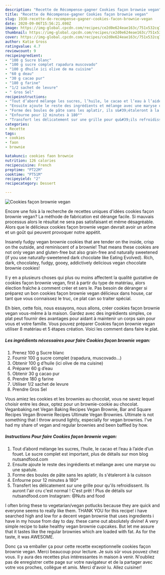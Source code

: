 ```yaml
---
description: "Recette de Récompense-gagner Cookies façon brownie vegan"
title: "Recette de Récompense-gagner Cookies façon brownie vegan"
slug: 1938-recette-de-recompense-gagner-cookies-facon-brownie-vegan
date: 2020-09-06T15:56:21.698Z
image: https://img-global.cpcdn.com/recipes/ce2d0e624eae163c/751x532cq70/cookies-facon-brownie-vegan-photo-principale-de-la-recette.jpg
thumbnail: https://img-global.cpcdn.com/recipes/ce2d0e624eae163c/751x532cq70/cookies-facon-brownie-vegan-photo-principale-de-la-recette.jpg
cover: https://img-global.cpcdn.com/recipes/ce2d0e624eae163c/751x532cq70/cookies-facon-brownie-vegan-photo-principale-de-la-recette.jpg
author: Katie Gross
ratingvalue: 4.7
reviewcount: 9
recipeingredient:
- "100 g Sucre blanc"
- "100 g sucre complet rapadura muscovado"
- "100 g dhuile ici olive de ma cuisine"
- "60 g deau"
- "30 g cacao pur"
- "180 g farine"
- "1/2 sachet de levure"
- " Gros Sel"
recipeinstructions:
- "Tout d’abord mélange les sucres, l’huile, le cacao et l’eau à l’aide d’un fouet. Le sucre complet est important, plus de détails sur mon blog nutsandfood.com"
- "Ensuite ajoute le reste des ingrédients et mélange avec une maryse ou une spatule."
- "Forme des boules de pâte sans les aplatir, ils s&#39;étaleront à la cuisson"
- "Enfourne pour 12 minutes à 180°"
- "Transfert les délicatement sur une grille pour qu&#39;ils refroidissent. Ils auront l&#39;air cru c&#39;est normal ! C&#39;est prêt ! Plus de détails sur nutsandfood.com Instagram: @Nuts and food"
categories:
- Recette
tags:
- cookies
- faon
- brownie

katakunci: cookies faon brownie 
nutrition: 126 calories
recipecuisine: French
preptime: "PT22M"
cooktime: "PT51M"
recipeyield: "2"
recipecategory: Dessert

---
```



![Cookies façon brownie vegan](https://img-global.cpcdn.com/recipes/ce2d0e624eae163c/751x532cq70/cookies-facon-brownie-vegan-photo-principale-de-la-recette.jpg)

Encore une fois à la recherche de recettes uniques d'idées cookies façon brownie vegan? La méthode de fabrication est dérange facile. Si mauvais processus alors le résultat ne sera pas satisfaisant et même désagréable. Alors que le délicieux cookies façon brownie vegan devrait avoir un arôme et un goût qui peuvent provoquer notre appétit.

Insanely fudgy vegan brownie cookies that are tender on the inside, crisp on the outside, and reminiscent of a brownie! That means these cookies are not only vegan and gluten-free but also grain-free and naturally sweetened (if you use naturally-sweetened dark chocolate like Eating Evolved). Rich, dark, chocolatey, fudgy, gooey, addictively delicious vegan chocolate brownie cookies!

Il y en a plusieurs choses qui plus ou moins affectent la qualité gustative de cookies façon brownie vegan, first à partir du type de matériau, alors élection fraîche à comment créer et sers le. Pas besoin de déranger si préparez un bon cookies façon brownie vegan délicieux dans house, car tant que vous connaissez le truc, ce plat can so traiter spécial.


Eh bien, cette fois, nous essayons, nous allons, créer cookies façon brownie vegan vous-même à la maison. Gardez avec des ingrédients simples, ce plat peut fournir des avantages pour aidant à maintenir un corps sain pour vous et votre famille. Vous pouvez préparer Cookies façon brownie vegan utiliser 8 matériau et 5 étapes création. Voici les comment dans faire le plat.

<!--inarticleads1-->

##### Les ingrédients nécessaires pour faire Cookies façon brownie vegan:

1. Prenez 100 g Sucre blanc
1. Fournir 100 g sucre complet (rapadura, muscovado...)
1. Obtenir 100 g d’huile (ici olive de ma cuisine)
1. Préparer 60 g d’eau
1. Obtenir 30 g cacao pur
1. Prendre 180 g farine
1. Utiliser 1/2 sachet de levure
1. Prendre  Gros Sel


Vous amiez les cookies et les brownies au chocolat, vous ne savez lequel choisir entre les deux, optez pour un brownie-cookie au chocolat. Veganbaking.net Vegan Baking Recipes Vegan Brownie, Bar and Square Recipes Vegan Brownie Recipes Ultimate Vegan Brownies. Ultimate is not something that I throw around lightly, especially for vegan brownies. I&#39;ve had my share of vegan and regular brownies and been baffled by how. 

<!--inarticleads2-->

##### Instructions Pour faire Cookies façon brownie vegan:

1. Tout d’abord mélange les sucres, l’huile, le cacao et l’eau à l’aide d’un fouet. Le sucre complet est important, plus de détails sur mon blog nutsandfood.com
1. Ensuite ajoute le reste des ingrédients et mélange avec une maryse ou une spatule.
1. Forme des boules de pâte sans les aplatir, ils s&#39;étaleront à la cuisson
1. Enfourne pour 12 minutes à 180°
1. Transfert les délicatement sur une grille pour qu&#39;ils refroidissent. Ils auront l&#39;air cru c&#39;est normal ! C&#39;est prêt ! Plus de détails sur nutsandfood.com Instagram: @Nuts and food


I often bring these to vegetarian/vegan potlucks because they are quick and everyone seems to really like them. THANK YOU for this recipe! i have searched high and low for a decent vegan brownie that uses ingredients i have in my house from day to day. these came out absolutely divine! A very simple recipe to bake healthy vegan brownie cupcakes. But let me assure that it tastes like the regular brownies which are loaded with fat. As for the taste, it was AWESOME. 


Donc ça va emballer ça pour cette recette exceptionnelle cookies façon brownie vegan. Merci beaucoup pour lecture. Je suis sûr vous pouvez chez vous. Il y aura des recettes plus  intéressantes in maison à venir. N'oubliez pas de enregistrer cette page sur votre navigateur et de la partager avec votre vos proches, collègue et amis. Merci d'avoir lu. Allez cuisiner!
